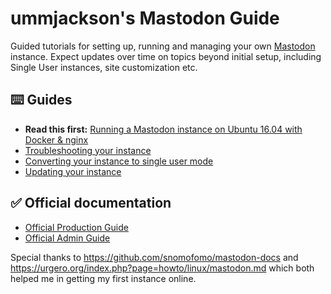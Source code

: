 # ummjackson's Mastodon Guide

Guided tutorials for setting up, running and managing your own [Mastodon](https://github.com/tootsuite/mastodon) instance. Expect updates over time on topics beyond initial setup, including Single User instances, site customization etc. 

## ⌨️ Guides

- **Read this first:** [Running a Mastodon instance on Ubuntu 16.04 with Docker & nginx](https://github.com/ummjackson/mastodon-guide/blob/master/up-and-running.md)
- [Troubleshooting your instance](https://github.com/ummjackson/mastodon-guide/blob/master/troubleshooting.md)
- [Converting your instance to single user mode](https://github.com/ummjackson/mastodon-guide/blob/master/single-user-mode.md)
- [Updating your instance](https://github.com/ummjackson/mastodon-guide/blob/master/updating.md)

## ✅ Official documentation

- [Official Production Guide](https://github.com/tootsuite/documentation/blob/master/Running-Mastodon/Production-guide.md)
- [Official Admin Guide](https://github.com/tootsuite/documentation/blob/master/Running-Mastodon/Administration-guide.md)

Special thanks to https://github.com/snomofomo/mastodon-docs and https://urgero.org/index.php?page=howto/linux/mastodon.md which both helped me in getting my first instance online.

